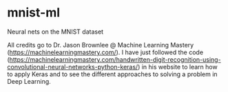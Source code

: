 # mnist-ml
Neural nets on the MNIST dataset

All credits go to Dr. Jason Brownlee @ Machine Learning Mastery (https://machinelearningmastery.com/). I have just followed the code (https://machinelearningmastery.com/handwritten-digit-recognition-using-convolutional-neural-networks-python-keras/) in his website to learn how to apply Keras and to see the different approaches to solving a problem in Deep Learning.
